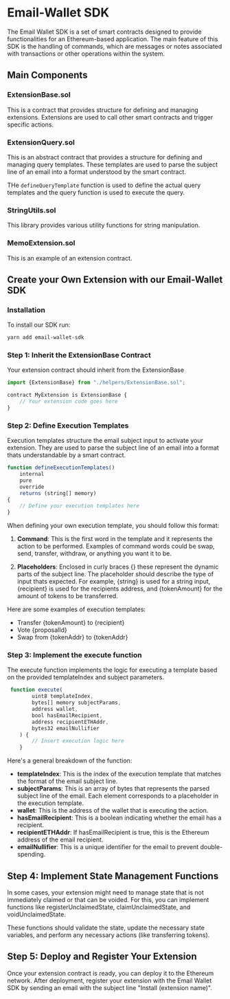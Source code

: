 # Email-Wallet SDK
The Email Wallet SDK is a set of smart contracts designed to provide functionalities for an Ethereum-based application. The main feature of this SDK is the handling of commands, which are messages or notes associated with transactions or other operations within the system.

## Main Components

### ExtensionBase.sol
This is a contract that provides structure for defining and managing extensions. Extensions are used to call other smart contracts and trigger specific actions.

### ExtensionQuery.sol

This is an abstract contract that provides a structure for defining and managing query templates. These templates are used to parse the subject line of an email into a format understood by the smart contract.

THe `defineQueryTemplate` function is used to define the actual query templates and the query function is used to execute the query.

### StringUtils.sol
This library provides various utility functions for string manipulation.

### MemoExtension.sol
This is an example of an extension contract.

## Create your Own Extension with our Email-Wallet SDK

### Installation

To install our SDK run:
```bash
yarn add email-wallet-sdk
```
### Step 1: Inherit the ExtensionBase Contract
Your extension contract should inherit from the ExtensionBase
```js
import {ExtensionBase} from "./helpers/ExtensionBase.sol";

contract MyExtension is ExtensionBase {
    // Your extension code goes here
}
```
### Step 2: Define Execution Templates
Execution templates structure the email subject input to activate your extension. They are used to parse the subject line of an email into a format thats understandable by a smart contract.

```js
function defineExecutionTemplates()
    internal
    pure
    override
    returns (string[] memory)
{
    // Define your execution templates here
}
```
When defining your own execution template, you should follow this format:

1. **Command**: This is the first word in the template and it represents the action to be performed. Examples of command words could be swap, send, transfer, withdraw, or anything you want it to be.

2. **Placeholders**: Enclosed in curly braces {} these represent the dynamic parts of the subject line. The placeholder should describe the type of input thats expected. For example, {string} is used for a string input, {recipient} is used for the recipients address, and {tokenAmount} for the amount of tokens to be transferred. 

Here are some examples of execution templates:
- Transfer {tokenAmount} to {recipient}
- Vote {proposalId}
- Swap from {tokenAddr} to {tokenAddr}

### Step 3: Implement the execute function
The execute function implements the logic for executing a template based on the provided templateIndex and subject parameters.
```js
 function execute(
        uint8 templateIndex,
        bytes[] memory subjectParams,
        address wallet,
        bool hasEmailRecipient,
        address recipientETHAddr,
        bytes32 emailNullifier
    ) {
        // Insert execution logic here
    }
```

Here's a general breakdown of the function:

- **templateIndex**: This is the index of the execution template that matches the format of the email subject line.
- **subjectParams**: This is an array of bytes that represents the parsed subject line of the email. Each element corresponds to a placeholder in the execution template.
- **wallet**: This is the address of the wallet that is executing the action.
- **hasEmailRecipient**: This is a boolean indicating whether the email has a recipient.
- **recipientETHAddr**: If hasEmailRecipient is true, this is the Ethereum address of the email recipient.
- **emailNullifier**: This is a unique identifier for the email to prevent double-spending.

## Step 4: Implement State Management Functions
In some cases, your extension might need to manage state that is not immediately claimed or that can be voided. For this, you can implement functions like registerUnclaimedState, claimUnclaimedState, and voidUnclaimedState.

These functions should validate the state, update the necessary state variables, and perform any necessary actions (like transferring tokens).

## Step 5: Deploy and Register Your Extension
Once your extension contract is ready, you can deploy it to the Ethereum network. After deployment, register your extension with the Email Wallet SDK by sending an email with the subject line "Install (extension name)".



